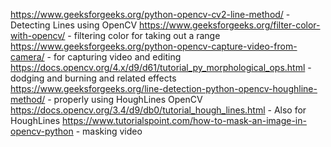 https://www.geeksforgeeks.org/python-opencv-cv2-line-method/ - Detecting Lines using OpenCV
https://www.geeksforgeeks.org/filter-color-with-opencv/ - filtering color for taking out a range
https://www.geeksforgeeks.org/python-opencv-capture-video-from-camera/ - for capturing video and editing
https://docs.opencv.org/4.x/d9/d61/tutorial_py_morphological_ops.html - dodging and burning and related effects
https://www.geeksforgeeks.org/line-detection-python-opencv-houghline-method/ - properly using HoughLines OpenCV
https://docs.opencv.org/3.4/d9/db0/tutorial_hough_lines.html - Also for HoughLines
https://www.tutorialspoint.com/how-to-mask-an-image-in-opencv-python - masking video
